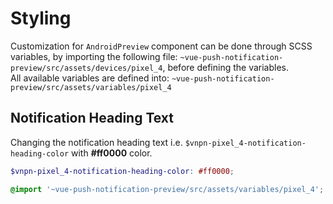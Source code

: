# Styling

Customization for `AndroidPreview` component can be done through SCSS variables, by importing the following file:
`~vue-push-notification-preview/src/assets/devices/pixel_4`, before defining the variables.<br>
All available variables are defined into:
`~vue-push-notification-preview/src/assets/variables/pixel_4`

## Notification Heading Text

Changing the notification heading text i.e. `$vnpn-pixel_4-notification-heading-color` with **#ff0000** color. 

```scss
$vnpn-pixel_4-notification-heading-color: #ff0000;

@import '~vue-push-notification-preview/src/assets/variables/pixel_4';
```
